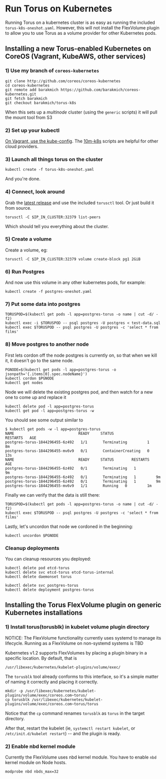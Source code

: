 # Run Torus on Kubernetes

Running Torus on a kubernetes cluster is as easy as running the included `torus-k8s-oneshot.yaml`. However, this will not install the FlexVolume plugin to allow you to use Torus as a volume provider for other Kubernetes pods.

## Installing a new Torus-enabled Kubernetes on CoreOS (Vagrant, KubeAWS, other services)

### 1) Use my branch of `coreos-kubernetes`

```
git clone http://github.com/coreos/coreos-kubernetes
cd coreos-kubernetes
git remote add barakmich https://github.com/barakmich/coreos-kubernetes.git
git fetch barakmich
git checkout barakmich/torus-k8s
```

When this sets up a *multinode* cluster (using the `generic` scripts) it will pull the mount tool from S3

### 2) Set up your kubectl

[On Vagrant, use the kube-config](https://coreos.com/kubernetes/docs/latest/kubernetes-on-vagrant.html). The [10m-k8s](https://github.com/barakmich/10m-k8s) scripts are helpful for other cloud providers.

### 3) Launch all things torus on the cluster

```
kubectl create -f torus-k8s-oneshot.yaml
```

And you're done.

### 4) Connect, look around

Grab the [latest release](https://github.com/alternative-storage/torus/releases) and use the included `torusctl` tool. Or just build it from source.

```
torusctl -C $IP_IN_CLUSTER:32379 list-peers
```

Which should tell you everything about the cluster. 

### 5) Create a volume

Create a volume, eg:

```
torusctl -C $IP_IN_CLUSTER:32379 volume create-block pg1 2GiB
```

### 6) Run Postgres

And now use this volume in any other kubernetes pods, for example:

```
kubectl create -f postgres-oneshot.yaml
```

### 7) Put some data into postgres

```
TORUSPOD=$(kubectl get pods -l app=postgres-torus -o name | cut -d/ -f2)
kubectl exec -i $TORUSPOD -- psql postgres -U postgres < test-data.sql
kubectl exec $TORUSPOD -- psql postgres -U postgres -c 'select * from films'
```

### 8) Move postgres to another node

First lets cordon off the node postgres is currently on, so that when we kill
it, it doesn't go to the same node.
```
PGNODE=$(kubectl get pods -l app=postgres-torus -o jsonpath='{.items[0].spec.nodeName}')
kubectl cordon $PGNODE
kubectl get nodes
```

Node we will delete the existing postgres pod, and then watch for a new one
to come up and replace it
```
kubectl delete pod -l app=postgres-torus
kubectl get pod -l app=postgres-torus -w
```

You should see some output similar to
```
$ kubectl get pods -w -l app=postgres-torus
NAME                             READY     STATUS              RESTARTS   AGE
postgres-torus-1844296455-6z492   1/1       Terminating         1          8m
postgres-torus-1844296455-mv6v9   0/1       ContainerCreating   0          13s
NAME                             READY     STATUS        RESTARTS   AGE
postgres-torus-1844296455-6z492   0/1       Terminating   1          9m
postgres-torus-1844296455-6z492   0/1       Terminating   1         9m
postgres-torus-1844296455-6z492   0/1       Terminating   1         9m
postgres-torus-1844296455-mv6v9   1/1       Running   0         1m
```

Finally we can verify that the data is still there:

```
TORUSPOD=$(kubectl get pods -l app=postgres-torus -o name | cut -d/ -f2)
kubectl exec $TORUSPOD -- psql postgres -U postgres -c 'select * from films'
```

Lastly, let's uncordon that node we cordoned in the beginning:

```
kubectl uncordon $PGNODE
```

### Cleanup deployments

You can cleanup resources you deployed:

```
kubectl delete pod etcd-torus
kubectl delete svc etcd-torus etcd-torus-internal
kubectl delete daemonset torus

kubectl delete svc postgres-torus
kubectl delete deployment postgres-torus
```

## Installing the Torus FlexVolume plugin on generic Kubernetes installations

### 1) Install torus(torusblk) in kubelet volume plugin directory

NOTICE: The FlexVolume functionality currently uses systemd to manage its lifecycle. Running as a FlexVolume on non-systemd systems is TBD

Kubernetes v1.2 supports FlexVolumes by placing a plugin binary in a specific location. By default, that is

```
/usr/libexec/kubernetes/kubelet-plugins/volume/exec/
```

The `torusblk` tool already conforms to this interface, so it's a simple matter of naming it correctly and placing it correctly.

```
mkdir -p /usr/libexec/kubernetes/kubelet-plugins/volume/exec/coreos.com~torus/
cp torusblk /usr/libexec/kubernetes/kubelet-plugins/volume/exec/coreos.com~torus/torus
```

Notice that the `cp` command renames `torusblk` as `torus` in the target directory.

After that, restart the kubelet (ie, `systemctl restart kubelet`, or `/etc/init.d/kubelet restart`) -- and the plugin is ready.

### 2) Enable nbd kernel module

Currently the FlexVolume uses nbd kernel module. You have to enable `nbd` kernel module on Node hosts.

```
modprobe nbd nbds_max=32
```
